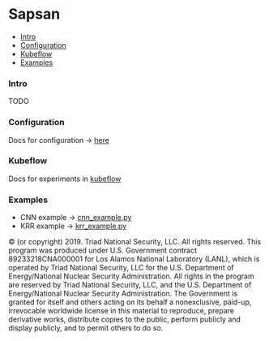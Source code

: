 Sapsan
======

* [Intro](#intro)
* [Configuration](#configuration)
* [Kubeflow](#kubeflow)
* [Examples](#examples)

### Intro

TODO

### Configuration

Docs for configuration -> [here](./docs/config.md)

### Kubeflow

Docs for experiments in [kubeflow](./docs/kubeflow.md)

### Examples

- CNN example -> [cnn_example.py](./examples/cnn_example.py)
- KRR example -> [krr_example.py](./examples/krr_example.py)


© (or copyright) 2019. Triad National Security, LLC. All rights reserved.
This program was produced under U.S. Government contract 89233218CNA000001 for Los Alamos
National Laboratory (LANL), which is operated by Triad National Security, LLC for the U.S.
Department of Energy/National Nuclear Security Administration. All rights in the program are
reserved by Triad National Security, LLC, and the U.S. Department of Energy/National Nuclear
Security Administration. The Government is granted for itself and others acting on its behalf a
nonexclusive, paid-up, irrevocable worldwide license in this material to reproduce, prepare
derivative works, distribute copies to the public, perform publicly and display publicly, and to permit
others to do so.
